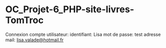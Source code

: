 # OC_Projet-6_PHP-site-livres-TomTroc

Connexion compte utilisateur: 
identifiant: Lisa
mot de passe: test
adresse mail: lisa.valade@hotmail.fr
